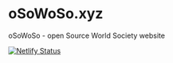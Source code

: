 # oSoWoSo.xyz
oSoWoSo - open Source World Society website

[![Netlify Status](https://api.netlify.com/api/v1/badges/be0196f3-8b93-4b0d-acbc-08da4f4c1c97/deploy-status)](https://app.netlify.com/sites/osowoso/deploys)
